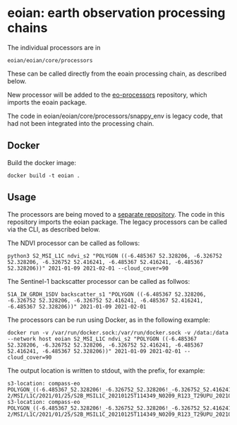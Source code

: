 # eoian: **e**arth **o**bservation processing ch**ain**s

The individual processors are in

    eoian/eoian/core/processors

These can be called directly from the eoain processing chain, as described below.

New processor will be added to the [eo-processors](https://github.com/ECHOESProj/eo-processors) repository,
which imports the eoain package.

The code in eoian/eoian/core/processors/snappy_env is legacy code,
that had not been integrated into the processing chain.

## Docker

Build the docker image:

    docker build -t eoian .

## Usage

The processors are being moved to a [separate repository](https://github.com/ECHOESProj/eo-processors).
The code in this repository imports the eoian package.
The legacy processors can be called via the CLI, as described below.

The NDVI processor can be called as follows:

    python3 S2_MSI_L1C ndvi_s2 "POLYGON ((-6.485367 52.328206, -6.326752 52.328206, -6.326752 52.416241, -6.485367 52.416241, -6.485367 52.328206))" 2021-01-09 2021-02-01 --cloud_cover=90

The Sentinel-1 backscatter processor can be called as follwos:

    S1A_IW_GRDH_1SDV backscatter_s1 "POLYGON ((-6.485367 52.328206, -6.326752 52.328206, -6.326752 52.416241, -6.485367 52.416241, -6.485367 52.328206))" 2021-01-09 2021-02-01

The processors can be run using Docker, as in the following example:

    docker run -v /var/run/docker.sock:/var/run/docker.sock -v /data:/data --network host eoian S2_MSI_L1C ndvi_s2 "POLYGON ((-6.485367 52.328206, -6.326752 52.328206, -6.326752 52.416241, -6.485367 52.416241, -6.485367 52.328206))" 2021-01-09 2021-02-01 --cloud_cover=90   

The output location is written to stdout, with the prefix, for example:

    s3-location: compass-eo POLYGON_((-6.485367_52.328206!_-6.326752_52.328206!_-6.326752_52.416241!_-6.485367_52.416241!_-6.485367_52.328206))/ndvi_s2/Sentinel-2/MSI/L1C/2021/01/25/S2B_MSIL1C_20210125T114349_N0209_R123_T29UPU_20210125T122833.tif
    s3-location: compass-eo POLYGON_((-6.485367_52.328206!_-6.326752_52.328206!_-6.326752_52.416241!_-6.485367_52.416241!_-6.485367_52.328206))/ndvi_s2/Sentinel-2/MSI/L1C/2021/01/25/S2B_MSIL1C_20210125T114349_N0209_R123_T29UPU_20210125T122833.json
        

